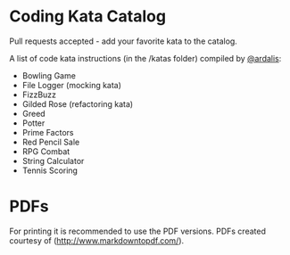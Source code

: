 Coding Kata Catalog
===================

Pull requests accepted - add your favorite kata to the catalog.

A list of code kata instructions (in the /katas folder) compiled by [@ardalis](http://twitter.com/ardalis):

- Bowling Game
- File Logger (mocking kata)
- FizzBuzz
- Gilded Rose (refactoring kata)
- Greed
- Potter
- Prime Factors
- Red Pencil Sale
- RPG Combat
- String Calculator
- Tennis Scoring

# PDFs #

For printing it is recommended to use the PDF versions. PDFs created courtesy of (http://www.markdowntopdf.com/).
